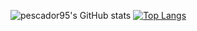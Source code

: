 ![pescador95's GitHub stats](https://github-readme-stats.vercel.app/api?username=pescador95&show_icons=true&theme=radical&count_private=true)
[![Top Langs](https://github-readme-stats.vercel.app/api/top-langs/?username=apescador95)](https://github.com/pescador95/github-readme-stats)
